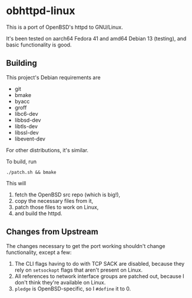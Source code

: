 # obhttpd-linux

This is a port of OpenBSD's httpd to GNU/Linux.

It's been tested on aarch64 Fedora 41 and amd64 Debian 13 (testing), and basic functionality is good.

## Building

This project's Debian requirements are

- git
- bmake
- byacc
- groff
- libc6-dev
- libbsd-dev
- libtls-dev
- libssl-dev
- libevent-dev

For other distributions, it's similar.

To build, run
```
./patch.sh && bmake
```

This will

1. fetch the OpenBSD src repo (which is big!),
2. copy the necessary files from it,
3. patch those files to work on Linux,
4. and build the httpd.

## Changes from Upstream

The changes necessary to get the port working shouldn't change functionality, except a few:

1. The CLI flags having to do with TCP SACK are disabled, because they rely on `setsockopt` flags that aren't present on Linux.
2. All references to network interface groups are patched out, because I don't think they're available on Linux.
3. `pledge` is OpenBSD-specific, so I `#define` it to 0.

